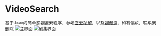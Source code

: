 # VideoSearch
基于Java的简单影视搜索程序，参考[吾爱破解](https://www.52pojie.cn/thread-781940-1-1.html)，以及[视频源](http://api.iokzy.com/)，如有侵权，联系我删除
![主界面](https://github.com/Braycep/VideoSearch/blob/master/image/mainFrame.JPG)
![剧集界面](https://github.com/Braycep/VideoSearch/blob/master/image/detailFrame.JPG)